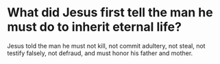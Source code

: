 # What did Jesus first tell the man he must do to inherit eternal life?

Jesus told the man he must not kill, not commit adultery, not steal, not testify falsely, not defraud, and must honor his father and mother.
